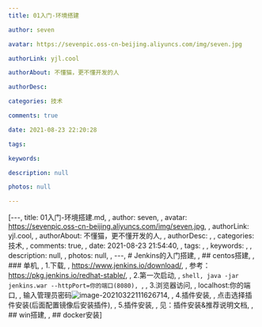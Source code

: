 ```yaml
---
title: 01入门-环境搭建

author: seven

avatar: https://sevenpic.oss-cn-beijing.aliyuncs.com/img/seven.jpg

authorLink: yjl.cool

authorAbout: 不懂猫，更不懂开发的人

authorDesc: 

categories: 技术

comments: true

date: 2021-08-23 22:20:28

tags: 

keywords: 

description: null

photos: null

---
```

[---, title: 01入门-环境搭建.md, , author: seven, , avatar: https://sevenpic.oss-cn-beijing.aliyuncs.com/img/seven.jpg, , authorLink: yjl.cool, , authorAbout: 不懂猫，更不懂开发的人, , authorDesc: , , categories: 技术, , comments: true, , date: 2021-08-23 21:54:40, , tags: , , keywords: , , description: null, , photos: null, , ---, # Jenkins的入门搭建, , ##  centos搭建, , ### 单机, , 1.下载, , https://www.jenkins.io/download/, , 参考：https://pkg.jenkins.io/redhat-stable/, , 2.第一次启动, , ```shell, java -jar jenkins.war --httpPort=你的端口(8080), ```, , 3.浏览器访问, , localhost:你的端口, , 输入管理员密码![image-20210322111626714](https://sevenpic.oss-cn-beijing.aliyuncs.com/img/20180922234513141.png), , 4.插件安装, , 点击选择插件安装(后面配置镜像后安装插件), , 5.插件安装, , 见：插件安装&推荐说明文档, , ## win搭建, , ## docker安装]
